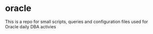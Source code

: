 # oracle

This is a repo for small scripts, queries and configuration files used for Oracle daily DBA activies
